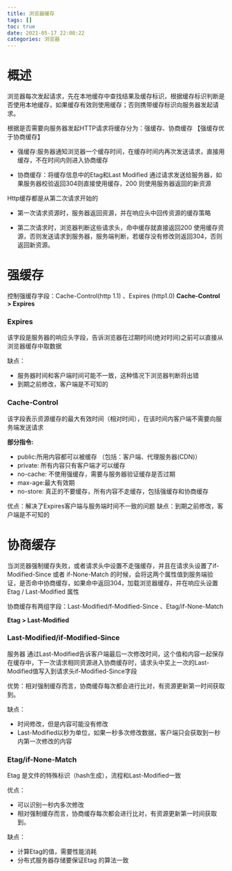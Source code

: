 ```yaml
---
title: 浏览器缓存
tags: []
toc: true
date: 2021-05-17 22:08:22
categories: 浏览器
---
```

# 概述
浏览器每次发起请求，先在本地缓存中查找结果及缓存标识，根据缓存标识判断是否使用本地缓存，如果缓存有效则使用缓存；否则携带缓存标识向服务器发起请求。  

根据是否需要向服务器发起HTTP请求将缓存分为：强缓存、协商缓存 
【强缓存优于协商缓存】
- 强缓存:服务器通知浏览器一个缓存时间，在缓存时间内再次发送请求，直接用缓存，不在时间内则进入协商缓存  

- 协商缓存：将缓存信息中的Etag和Last Modified 通过请求发送给服务器，如果服务器校验返回304则直接使用缓存，200 则使用服务器返回的新资源


Http缓存都是从第二次请求开始的
- 第一次请求资源时，服务器返回资源，并在响应头中回传资源的缓存策略 

- 第二次请求时，浏览器判断这些请求头，命中缓存就直接返回200 使用缓存资源，否则发送请求到服务器，服务端判断，若缓存没有修改则返回304，否则返回新资源。  


# 强缓存  
控制强缓存字段：Cache-Control(http 1.1) 、Expires (http1.0)
**Cache-Control > Expires**

### Expires
该字段是服务器的响应头字段，告诉浏览器在过期时间(绝对时间)之前可以直接从浏览器缓存中取数据  

缺点：
- 服务器时间和客户端时间可能不一致，这种情况下浏览器判断将出错 
- 到期之前修改，客户端是不可知的  

### Cache-Control
该字段表示资源缓存的最大有效时间（相对时间），在该时间内客户端不需要向服务端发送请求

**部分指令:**

- public:所用内容都可以被缓存 （包括：客户端、代理服务器(CDN)）
- private: 所有内容只有客户端才可以缓存
- no-cache: 不使用强缓存，需要与服务器验证缓存是否过期 
- max-age:最大有效期 
- no-store: 真正的不要缓存，所有内容不走缓存，包括强缓存和协商缓存 

优点：解决了Expires客户端与服务端时间不一致的问题
缺点：到期之前修改，客户端是不可知的

# 协商缓存
当浏览器强制缓存失败，或者请求头中设置不走强缓存，并且在请求头设置了if-Modified-Since 或者 if-None-Match 的时候，会将这两个属性值到服务端验证，是否命中协商缓存，如果命中返回304，加载浏览器缓存，并在响应头设置 Etag / Last-Modified 属性 

协商缓存有两组字段：Last-Modified/f-Modified-Since 、Etag/if-None-Match 

**Etag > Last-Modified** 

### Last-Modified/if-Modified-Since
服务器 通过Last-Modified告诉客户端最后一次修改时间，这个值和内容一起保存在缓存中，下一次请求相同资源进入协商缓存时，请求头中奖上一次的Last-Modified值写入到请求头if-Modified-Since字段 


优势：相对强制缓存而言，协商缓存每次都会进行比对，有资源更新第一时间获取到。

缺点：
- 时间修改，但是内容可能没有修改
- Last-Modified以秒为单位，如果一秒多次修改数据，客户端只会获取到一秒内第一次修改的内容

### Etag/if-None-Match 
Etag 是文件的特殊标识（hash生成），流程和Last-Modified一致 

优点：
- 可以识别一秒内多次修改
- 相对强制缓存而言，协商缓存每次都会进行比对，有资源更新第一时间获取到。

缺点：
- 计算Etag的值，需要性能消耗
- 分布式服务器存储要保证Etag 的算法一致

